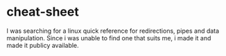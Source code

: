 # cheat-sheet
I was searching for a linux quick reference for redirections, pipes and data manipulation. 
Since i was unable to find one that suits me, i made it and made it publicy available.

 
